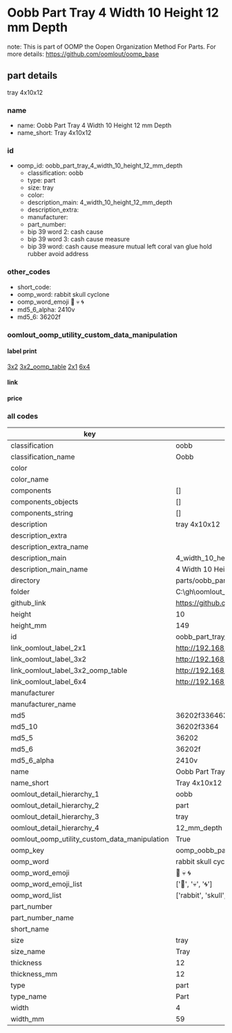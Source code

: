# Oobb Part Tray 4 Width 10 Height 12 mm Depth  

note: This is part of OOMP the Oopen Organization Method For Parts. For more details: https://github.com/oomlout/oomp_base

##  part details
  



tray 4x10x12



### name
* name: Oobb Part Tray 4 Width 10 Height 12 mm Depth
* name_short: Tray 4x10x12 
### id
* oomp_id: oobb_part_tray_4_width_10_height_12_mm_depth
  * classification: oobb
  * type: part
  * size: tray
  * color: 
  * description_main: 4_width_10_height_12_mm_depth
  * description_extra: 
  * manufacturer: 
  * part_number: 
  * bip 39 word 2: cash cause
  * bip 39 word 3: cash cause measure
  * bip 39 word: cash cause measure mutual left coral van glue hold rubber avoid address

### other_codes
* short_code: 
* oomp_word: rabbit skull cyclone
* oomp_word_emoji :rabbit: :skull: :cyclone:
* md5_6_alpha: 2410v
* md5_6: 36202f






### oomlout_oomp_utility_custom_data_manipulation
#### label print
[3x2](http://192.168.1.245:1112/?label=oomp%202410v)
[3x2_oomp_table](http://192.168.1.108:1112/?label=oomp%202410v)
[2x1](http://192.168.1.242:1112/?label=oomp%202410v)
[6x4](http://192.168.1.55:1112/?label=oomp%202410v)    

#### link

                              

#### price







### all codes 
| key | value |  
| --- | --- |  
| classification | oobb |  
| classification_name | Oobb |  
| color |  |  
| color_name |  |  
| components | [] |  
| components_objects | [] |  
| components_string | [] |  
| description | tray 4x10x12 |  
| description_extra |  |  
| description_extra_name |  |  
| description_main | 4_width_10_height_12_mm_depth |  
| description_main_name | 4 Width 10 Height 12 mm Depth |  
| directory | parts/oobb_part_tray_4_width_10_height_12_mm_depth |  
| folder | C:\gh\oomlout_oobb_version_4_generated_parts\parts\oobb_part_tray_4_width_10_height_12_mm_depth |  
| github_link | https://github.com/oomlout/oomlout_oomp_part_src/tree/main/parts/oobb_part_tray_4_width_10_height_12_mm_depth |  
| height | 10 |  
| height_mm | 149 |  
| id | oobb_part_tray_4_width_10_height_12_mm_depth |  
| link_oomlout_label_2x1 | http://192.168.1.242:1112/?label=oomp%202410v |  
| link_oomlout_label_3x2 | http://192.168.1.245:1112/?label=oomp%202410v |  
| link_oomlout_label_3x2_oomp_table | http://192.168.1.108:1112/?label=oomp%202410v |  
| link_oomlout_label_6x4 | http://192.168.1.55:1112/?label=oomp%202410v |  
| manufacturer |  |  
| manufacturer_name |  |  
| md5 | 36202f336463fe24c0bf992313c9211a |  
| md5_10 | 36202f3364 |  
| md5_5 | 36202 |  
| md5_6 | 36202f |  
| md5_6_alpha | 2410v |  
| name | Oobb Part Tray 4 Width 10 Height 12 mm Depth |  
| name_short | Tray 4x10x12  |  
| oomlout_detail_hierarchy_1 | oobb |  
| oomlout_detail_hierarchy_2 | part |  
| oomlout_detail_hierarchy_3 | tray |  
| oomlout_detail_hierarchy_4 | 12_mm_depth |  
| oomlout_oomp_utility_custom_data_manipulation | True |  
| oomp_key | oomp_oobb_part_tray_4_width_10_height_12_mm_depth |  
| oomp_word | rabbit skull cyclone |  
| oomp_word_emoji | :rabbit: :skull: :cyclone: |  
| oomp_word_emoji_list | [':rabbit:', ':skull:', ':cyclone:'] |  
| oomp_word_list | ['rabbit', 'skull', 'cyclone'] |  
| part_number |  |  
| part_number_name |  |  
| short_name |  |  
| size | tray |  
| size_name | Tray |  
| thickness | 12 |  
| thickness_mm | 12 |  
| type | part |  
| type_name | Part |  
| width | 4 |  
| width_mm | 59 |  
